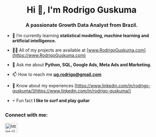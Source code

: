 <h1 align="center">Hi 👋, I'm Rodrigo Guskuma</h1>
<h3 align="center">A passionate Growth Data Analyst from Brazil.</h3>

- 🌱 I’m currently learning **statistical modelling, machine learning and artificial intelligence.**

- 👨‍💻 All of my projects are available at [www.RodrigoGuskuma.com](https://www.RodrigoGuskuma.com)
<!-- - 📝 I regularly write articles on [TBD](TBD) -->

- 💬 Ask me about **Python, SQL, Google Ads, Meta Ads and Marketing.**

- 📫 How to reach me **ug.rodrigo@gmail.com**

- 📄 Know about my experiences [https://www.linkedin.com/in/rodrigo-guskuma/](https://www.linkedin.com/in/rodrigo-guskuma/)

- ⚡ Fun fact **I like to surf and play guitar**

<h3 align="left">Connect with me:</h3>
<p align="left">
<a href="https://linkedin.com/in/rodrigo-guskuma/" target="blank"><img align="center" src="https://raw.githubusercontent.com/rahuldkjain/github-profile-readme-generator/master/src/images/icons/Social/linked-in-alt.svg" alt="https://www.linkedin.com/in/rodrigo-guskuma/" height="30" width="40" /></a>
</p>
